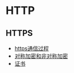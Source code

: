 # HTTP
## 

##

## HTTPS
* [https通信过程](https_comm.md)
* [对称加密和非对称加密](encryption.md)
* [证书](certificate.md)
